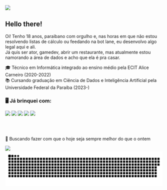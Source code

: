 <img src="https://media.tenor.com/WuOwfnsLcfYAAAAC/star-wars-obi-wan-kenobi.gif" />

## Hello there!

Oi! Tenho 18 anos, paraibano com orgulho e, nas horas em que não estou resolvendo listas de cálculo ou feedando na bot lane, eu desenvolvo algo legal aqui e ali.
</br>
Já quis ser ator, gamedev, abrir um restaurante, mas atualmente estou namorando a área de dados e acho que ela é pra casar.

🎓 Técnico em Informática integrado ao ensino médio pela ECIT Alice Carneiro (2020-2022)
</br>
📚 Cursando graduação em Ciência de Dados e Inteligência Artificial pela Universidade Federal da Paraíba (2023-)

### 🖥️ Já brinquei com:
<code><img width="40px" src="https://cdn.jsdelivr.net/gh/devicons/devicon/icons/python/python-plain.svg" /></code>
<code><img width="40px" src="https://cdn.jsdelivr.net/gh/devicons/devicon/icons/c/c-plain.svg" /></code>
<code><img width="40px" src="https://cdn.jsdelivr.net/gh/devicons/devicon/icons/javascript/javascript-plain.svg" /></code>
<code><img width="40px" src="https://cdn.jsdelivr.net/gh/devicons/devicon/icons/nodejs/nodejs-plain-wordmark.svg" /></code>
<code><img width="40px" src="https://cdn.jsdelivr.net/gh/devicons/devicon/icons/nextjs/nextjs-original.svg" /></code>

</br>
</br>

🔎 Buscando fazer com que o hoje seja sempre melhor do que o ontem

<div>
<a href="https://github.com/pedroLSCabral">
<img loading="lazy" height="180em" src="https://github-readme-stats.vercel.app/api/top-langs/?username=pedroLSCabral&layout=compact&langs_count=7&theme=dracula"/>
</div>

<picture>
  <source media="(prefers-color-scheme: dark)" srcset="https://raw.githubusercontent.com/pedroLSCabral/pedroLSCabral/output/github-contribution-grid-snake-dark.svg">
  <source media="(prefers-color-scheme: light)" srcset="https://raw.githubusercontent.com/pedroLSCabral/pedroLSCabral/output/github-contribution-grid-snake.svg">
  <img alt="github contribution grid snake animation" src="https://raw.githubusercontent.com/pedroLSCabral/pedroLSCabral/output/github-contribution-grid-snake.svg">
</picture>





